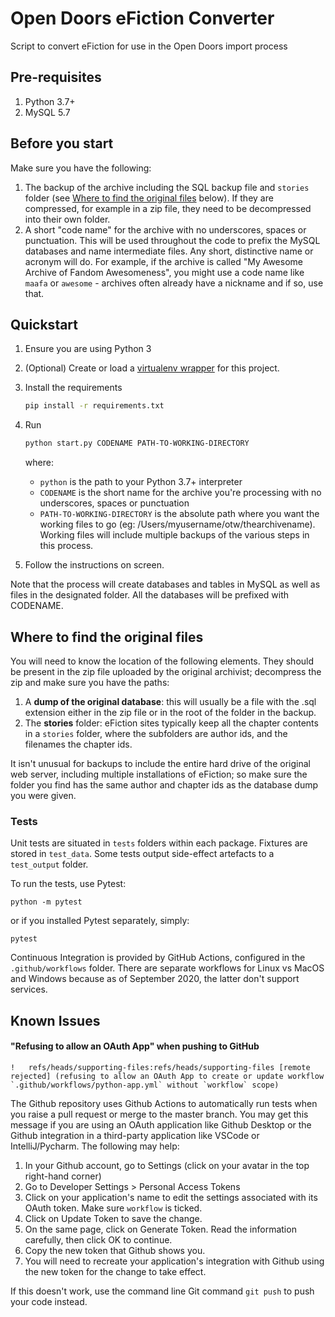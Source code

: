 # Open Doors eFiction Converter
Script to convert eFiction for use in the Open Doors import process

## Pre-requisites

1. Python 3.7+
1. MySQL 5.7

## Before you start
Make sure you have the following:
1. The backup of the archive including the SQL backup file and `stories` folder (see [Where to find the original files](#Where-to-find-the-original-files) below). 
If they are compressed, for example in a zip file, they need to be decompressed into their own folder.
1. A short "code name" for the archive with no underscores, spaces or punctuation. This will be used throughout the code to prefix the MySQL databases and name intermediate files. Any short, distinctive name or acronym will do. 
For example, if the archive is called "My Awesome Archive of Fandom Awesomeness", you might use a code name like `maafa` or `awesome` - archives often already have a nickname and if so, use that.


## Quickstart

1. Ensure you are using Python 3
1. (Optional) Create or load a [virtualenv wrapper](https://packaging.python.org/guides/installing-using-pip-and-virtual-environments/#installing-virtualenv) for this project.
1. Install the requirements
    ```bash
    pip install -r requirements.txt
    ```
1. Run 
   ```bash
   python start.py CODENAME PATH-TO-WORKING-DIRECTORY
   ``` 
    where:
    
    - `python` is the path to your Python 3.7+ interpreter 
    - `CODENAME` is the short name for the archive you're processing with no underscores, spaces or punctuation
    - `PATH-TO-WORKING-DIRECTORY` is the absolute path where you want the working files to go (eg: /Users/myusername/otw/thearchivename). Working files will include multiple backups of the various steps in this process.
1. Follow the instructions on screen.

Note that the process will create databases and tables in MySQL as well as files in the designated folder. All the databases will be prefixed with CODENAME.

## Where to find the original files
You will need to know the location of the following elements. They should be present in the zip file uploaded by the original archivist; decompress the zip and make sure you have the paths:
1. A **dump of the original database**: this will usually be a file with the .sql extension either in the zip file or in the 
root of the folder in the backup.
1. The **stories** folder: eFiction sites typically keep all the chapter contents in a `stories` folder, where the subfolders
are author ids, and the filenames the chapter ids. 

It isn't unusual for backups to include the entire hard drive of the original web server, including multiple 
installations of eFiction; so make sure the folder you find has the same author and chapter ids as the database dump 
you were given.

### Tests
Unit tests are situated in `tests` folders within each package. Fixtures are stored in `test_data`. Some tests output side-effect artefacts to a `test_output` folder.

To run the tests, use Pytest:

```
python -m pytest
```

or if you installed Pytest separately, simply:

```
pytest
```

Continuous Integration is provided by GitHub Actions, configured in the `.github/workflows` folder. There are separate workflows for Linux vs MacOS and Windows because as of September 2020, the latter don't support services.

## Known Issues
#### "Refusing to allow an OAuth App" when pushing to GitHub
```
!	refs/heads/supporting-files:refs/heads/supporting-files	[remote rejected] (refusing to allow an OAuth App to create or update workflow `.github/workflows/python-app.yml` without `workflow` scope)
```
The Github repository uses Github Actions to automatically run tests when you raise a pull request or merge to the master branch. You may get this message if you are using an OAuth application like Github Desktop or the Github integration in a third-party application like VSCode or IntelliJ/Pycharm. The following may help:
1. In your Github account, go to Settings (click on your avatar in the top right-hand corner)
1. Go to Developer Settings > Personal Access Tokens
1. Click on your application's name to edit the settings associated with its OAuth token. Make sure `workflow` is ticked.
1. Click on Update Token to save the change.
1. On the same page, click on Generate Token. Read the information carefully, then click OK to continue.
1. Copy the new token that Github shows you.
1. You will need to recreate your application's integration with Github using the new token for the change to take effect.

If this doesn't work, use the command line Git command `git push` to push your code instead.
